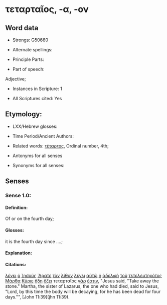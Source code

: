 # τεταρταῖος, -α, -ον

<!-- Status: S2=NeedsFinalCheck -->
<!-- Lexica used for edits: BDAG, FFM, LN, A-S -->

## Word data

* Strongs: G50660

* Alternate spellings:

* Principle Parts: 

* Part of speech: 

Adjective;

* Instances in Scripture: 1

* All Scriptures cited: Yes

## Etymology: 

* LXX/Hebrew glosses: 

* Time Period/Ancient Authors: 

* Related words: [τέταρτος](../G50670/01.md), Ordinal number, 4th;

* Antonyms for all senses

* Synonyms for all senses: 

## Senses 

### Sense 1.0:

#### Definition: 

Of or on the fourth day;

#### Glosses:

it is the fourth day since ….;

#### Explanation:

#### Citations:

[λέγει](../G30040/01.md) [ὁ](../G35880/01.md) [Ἰησοῦς](../G24240/01.md) [Ἄρατε](../G01420/01.md) [τὸν](../G35880/01.md) [λίθον](../G30370/01.md) [λέγει](../G30040/01.md) [αὐτῷ](../G08460/01.md) [ἡ](../G35880/01.md) [ἀδελφὴ](../G00790/01.md) [τοῦ](../G35880/01.md) [τετελευτηκότος](../G50530/01.md) [Μάρθα](../G31360/01.md) [Κύριε](../G29620/01.md) [ἤδη](../G22350/01.md) [ὄζει](../G36050/01.md) τεταρταῖος [γάρ](../G10630/01.md) [ἐστιν](../G99999/01.md), 
"Jesus said, "Take away the stone." Martha, the sister of Lazarus, the one who had died, said to Jesus, "Lord, by this time the body will be decaying, for he has been dead for four days."", 
[John 11:39](jhn 11:39).
